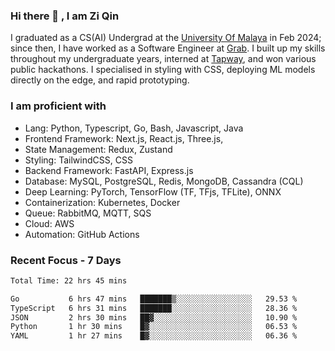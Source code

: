 <!-- <img height="180rem" width="100%" src="https://github.com/ziqinyeow/ziqinyeow/blob/main/header.png?raw=true" /> -->

### Hi there 👋 , I am Zi Qin
<!-- ![visitors](https://visitor-badge.glitch.me/badge?page_id=page.id) -->

I graduated as a CS(AI) Undergrad at the [University Of Malaya](https://www.um.edu.my/) in Feb 2024; since then, I have worked as a Software Engineer at [Grab](https://www.grab.com/my/). I built up my skills throughout my undergraduate years, interned at [Tapway](https://gotapway.com/), and won various public hackathons. I specialised in styling with CSS, deploying ML models directly on the edge, and rapid prototyping.

### I am proficient with

- Lang: Python, Typescript, Go, Bash, Javascript, Java
- Frontend Framework: Next.js, React.js, Three.js,
- State Management: Redux, Zustand
- Styling: TailwindCSS, CSS
- Backend Framework: FastAPI, Express.js
- Database: MySQL, PostgreSQL, Redis, MongoDB, Cassandra (CQL)
- Deep Learning: PyTorch, TensorFlow (TF, TFjs, TFLite), ONNX
- Containerization: Kubernetes, Docker
- Queue: RabbitMQ, MQTT, SQS
- Cloud: AWS
- Automation: GitHub Actions

### Recent Focus - 7 Days
<!--START_SECTION:waka-->

```txt
Total Time: 22 hrs 45 mins

Go           6 hrs 47 mins   ███████▒░░░░░░░░░░░░░░░░░   29.53 %
TypeScript   6 hrs 31 mins   ███████░░░░░░░░░░░░░░░░░░   28.36 %
JSON         2 hrs 30 mins   ██▓░░░░░░░░░░░░░░░░░░░░░░   10.90 %
Python       1 hr 30 mins    █▓░░░░░░░░░░░░░░░░░░░░░░░   06.53 %
YAML         1 hr 27 mins    █▓░░░░░░░░░░░░░░░░░░░░░░░   06.36 %
```

<!--END_SECTION:waka-->

<!--![Leetcode Stats](https://leetcard.jacoblin.cool/ziqinyeow?ext=heatmap&theme=light,nord&width=1200&height=400)-->
